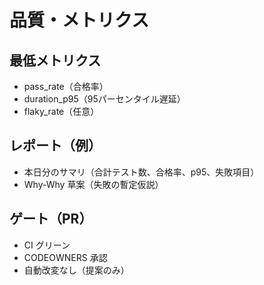 # 品質・メトリクス

## 最低メトリクス
- pass_rate（合格率）
- duration_p95（95パーセンタイル遅延）
- flaky_rate（任意）

## レポート（例）
- 本日分のサマリ（合計テスト数、合格率、p95、失敗項目）
- Why-Why 草案（失敗の暫定仮説）

## ゲート（PR）
- CI グリーン
- CODEOWNERS 承認
- 自動改変なし（提案のみ）
